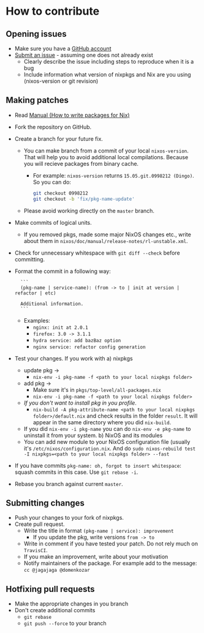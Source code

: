 # How to contribute

## Opening issues

* Make sure you have a [GitHub account](https://github.com/signup/free)
* [Submit an issue](https://github.com/NixOS/nixpkgs/issues) - assuming one does not already exist
  * Clearly describe the issue including steps to reproduce when it is a bug
  * Include information what version of nixpkgs and Nix are you using (nixos-version or git revision)

## Making patches

* Read [Manual (How to write packages for Nix)](https://nixos.org/nixpkgs/manual/)
* Fork the repository on GitHub.
* Create a branch for your future fix.
  * You can make branch from a commit of your local `nixos-version`. That will help you to avoid additional local compilations. Because you will recieve packages from binary cache.
    * For example: `nixos-version` returns `15.05.git.0998212 (Dingo)`. So you can do:

        ```bash
        git checkout 0998212
        git checkout -b 'fix/pkg-name-update'
        ```
  * Please avoid working directly on the `master` branch.
* Make commits of logical units. 
  * If you removed pkgs, made some major NixOS changes etc., write about them in `nixos/doc/manual/release-notes/rl-unstable.xml`.
* Check for unnecessary whitespace with `git diff --check` before committing.
* Format the commit in a following way:

        ```
        (pkg-name | service-name): (from -> to | init at version | refactor | etc)

        Additional information.
        ```
  * Examples:
    * `nginx: init at 2.0.1`
    * `firefox: 3.0 -> 3.1.1`
    * `hydra service: add bazBaz option`
    * `nginx service: refactor config generation`
* Test your changes. If you work with 
  a) nixpkgs
    * update pkg -> 
      * `nix-env -i pkg-name -f <path to your local nixpkgs folder>`
    * add pkg -> 
      * Make sure it's in `pkgs/top-level/all-packages.nix`
      * `nix-env -i pkg-name -f <path to your local nixpkgs folder>`
    * _If you don't want to install pkg in you profile_. 
      * `nix-build -A pkg-attribute-name <path to your local nixpkgs folder>/default.nix` and check results in the folder `result`. It will appear in the same directory where you did `nix-build`.
    * If you did `nix-env -i pkg-name` you can do `nix-env -e pkg-name` to uninstall it from your system.
  b) NixOS and its modules
    * You can add new module to your NixOS configuration file (usually it's `/etc/nixos/configuration.nix`.
    And do `sudo nixos-rebuild test -I nixpkgs=<path to your local nixpkgs folder> --fast`
* If you have commits `pkg-name: oh, forgot to insert whitespace`: squash commits in this case. Use `git rebase -i`.
* Rebase you branch against current `master`.

## Submitting changes

* Push your changes to your fork of nixpkgs.
* Create pull request.
  * Write the title in format `(pkg-name | service): improvement`
    * If you update the pkg, write versions `from -> to`
  * Write in comment if you have tested your patch. Do not rely much on `TravisCI`.
  * If you make an improvement, write about your motivation
  * Notify maintainers of the package. For example add to the message: `cc @jagajaga @domenkozar`

## Hotfixing pull requests

* Make the appropriate changes in you branch
* Don't create additional commits
  * `git rebase`
  * `git push --force` to your branch
